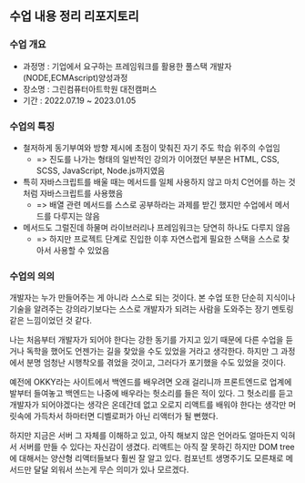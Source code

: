 ## 수업 내용 정리 리포지토리
### 수업 개요
- 과정명 : 기업에서 요구하는 프레임워크를 활용한 풀스택 개발자(NODE,ECMAscript)양성과정
- 장소명 : 그린컴퓨터아트학원 대전캠퍼스
- 기간 : 2022.07.19 ~ 2023.01.05

### 수업의 특징
- 철저하게 동기부여와 방향 제시에 초점이 맞춰진 자기 주도 학습 위주의 수업임
  - => 진도를 나가는 형태의 일반적인 강의가 이어졌던 부분은 HTML, CSS, SCSS, JavaScript, Node.js까지였음
- 특히 자바스크립트를 배울 때는 메서드를 일체 사용하지 않고 마치 C언어를 하는 것처럼 자바스크립트를 사용했음
  - => 배열 관련 메서드를 스스로 공부하라는 과제를 받긴 했지만 수업에서 메서드를 다루지는 않음
- 메서드도 그럴진데 하물며 라이브러리나 프레임워크는 당연히 하나도 다루지 않음
  - => 하지만 프로젝트 단계로 진입한 이후 자연스럽게 필요한 스택을 스스로 찾아서 사용할 수 있었음

### 수업의 의의
개발자는 누가 만들어주는 게 아니라 스스로 되는 것이다. 본 수업 또한 단순히 지식이나 기술을 알려주는 강의라기보다는 스스로 개발자가 되려는 사람을 도와주는 장기 멘토링 같은 느낌이었던 것 같다.

나는 처음부터 개발자가 되어야 한다는 강한 동기를 가지고 있기 때문에 다른 수업을 듣거나 독학을 했어도 언젠가는 길을 찾았을 수도 있었을 거라고 생각한다. 하지만 그 과정에서 분명 엄청난 시행착오를 겪었을 것이고, 그러다가 포기했을 수도 있었을 것이다.

예전에 OKKY라는 사이트에서 백엔드를 배우려면 오래 걸리니까 프론트엔드로 업계에 발부터 들여놓고 백엔드는 나중에 배우라는 헛소리를 들은 적이 있다. 그 헛소리를 듣고 개발자가 되어야겠다는 생각은 온데간데 없고 오로지 리액트를 배워야 한다는 생각만 머릿속에 가득차서 하마터면 디벨로퍼가 아닌 리액터가 될 뻔했다.

하지만 지금은 서버 그 자체를 이해하고 있고, 아직 해보지 않은 언어라도 얼마든지 익혀서 서버를 만들 수 있다는 자신감이 생겼다. 리액트는 아직 잘 못하긴 하지만 DOM tree에 대해서는 양산형 리액터들보다 훨씬 잘 알고 있다. 컴포넌트 생명주기도 모른채로 메서드만 달달 외워서 쓰는게 무슨 의미가 있나 모르겠다.
